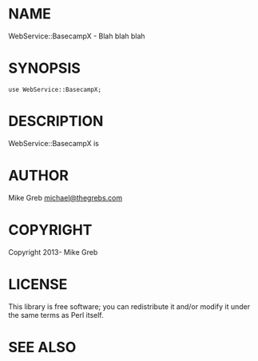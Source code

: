 # NAME

WebService::BasecampX - Blah blah blah

# SYNOPSIS

    use WebService::BasecampX;

# DESCRIPTION

WebService::BasecampX is

# AUTHOR

Mike Greb <michael@thegrebs.com>

# COPYRIGHT

Copyright 2013- Mike Greb

# LICENSE

This library is free software; you can redistribute it and/or modify
it under the same terms as Perl itself.

# SEE ALSO

